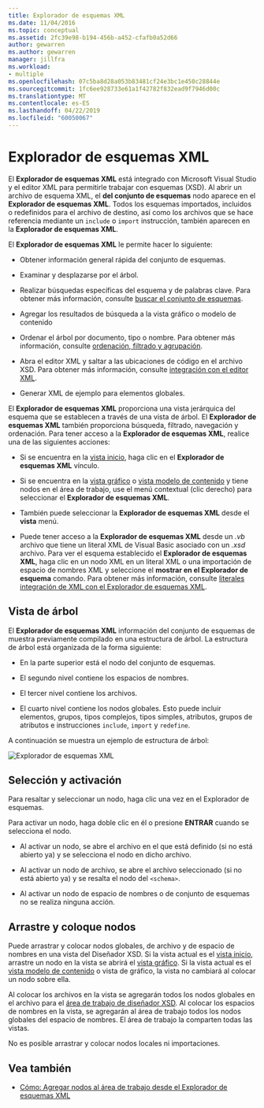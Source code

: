 ```yaml
---
title: Explorador de esquemas XML
ms.date: 11/04/2016
ms.topic: conceptual
ms.assetid: 2fc39e98-b194-456b-a452-cfafb0a52d66
author: gewarren
ms.author: gewarren
manager: jillfra
ms.workload:
- multiple
ms.openlocfilehash: 07c5ba8d28a053b83481cf24e3bc1e450c28844e
ms.sourcegitcommit: 1fc6ee928733e61a1f42782f832ead9f7946d00c
ms.translationtype: MT
ms.contentlocale: es-ES
ms.lasthandoff: 04/22/2019
ms.locfileid: "60050067"
---
```

# <a name="xml-schema-explorer"></a>Explorador de esquemas XML

El **Explorador de esquemas XML** está integrado con Microsoft Visual Studio y el editor XML para permitirle trabajar con esquemas (XSD). Al abrir un archivo de esquema XML, el **del conjunto de esquemas** nodo aparece en el **Explorador de esquemas XML**. Todos los esquemas importados, incluidos o redefinidos para el archivo de destino, así como los archivos que se hace referencia mediante un `include` o `import` instrucción, también aparecen en la **Explorador de esquemas XML**.

 El **Explorador de esquemas XML** le permite hacer lo siguiente:

- Obtener información general rápida del conjunto de esquemas.

- Examinar y desplazarse por el árbol.

- Realizar búsquedas específicas del esquema y de palabras clave. Para obtener más información, consulte [buscar el conjunto de esquemas](../xml-tools/searching-the-schema-set.md).

- Agregar los resultados de búsqueda a la vista gráfico o modelo de contenido

- Ordenar el árbol por documento, tipo o nombre. Para obtener más información, consulte [ordenación, filtrado y agrupación](../xml-tools/sorting-filtering-and-grouping-xml-schema-explorer.md).

- Abra el editor XML y saltar a las ubicaciones de código en el archivo XSD. Para obtener más información, consulte [integración con el editor XML](../xml-tools/integration-with-xml-editor.md).

- Generar XML de ejemplo para elementos globales.

El **Explorador de esquemas XML** proporciona una vista jerárquica del esquema que se establecen a través de una vista de árbol. El **Explorador de esquemas XML** también proporciona búsqueda, filtrado, navegación y ordenación. Para tener acceso a la **Explorador de esquemas XML**, realice una de las siguientes acciones:

- Si se encuentra en la [vista inicio](../xml-tools/start-view.md), haga clic en el **Explorador de esquemas XML** vínculo.

- Si se encuentra en la [vista gráfico](../xml-tools/graph-view.md) o [vista modelo de contenido](../xml-tools/content-model-view.md) y tiene nodos en el área de trabajo, use el menú contextual (clic derecho) para seleccionar el **Explorador de esquemas XML**.

- También puede seleccionar la **Explorador de esquemas XML** desde el **vista** menú.

- Puede tener acceso a la **Explorador de esquemas XML** desde un *.vb* archivo que tiene un literal XML de Visual Basic asociado con un *.xsd* archivo. Para ver el esquema establecido el **Explorador de esquemas XML**, haga clic en un nodo XML en un literal XML o una importación de espacio de nombres XML y seleccione el **mostrar en el Explorador de esquema** comando. Para obtener más información, consulte [literales integración de XML con el Explorador de esquemas XML](../xml-tools/integration-of-xml-literals-with-xml-schema-explorer.md).

## <a name="tree-view"></a>Vista de árbol
 El **Explorador de esquemas XML** información del conjunto de esquemas de muestra previamente compilado en una estructura de árbol. La estructura de árbol está organizada de la forma siguiente:

- En la parte superior está el nodo del conjunto de esquemas.

- El segundo nivel contiene los espacios de nombres.

- El tercer nivel contiene los archivos.

- El cuarto nivel contiene los nodos globales. Esto puede incluir elementos, grupos, tipos complejos, tipos simples, atributos, grupos de atributos e instrucciones `include`, `import` y `redefine`.

A continuación se muestra un ejemplo de estructura de árbol:

![Explorador de esquemas XML](../xml-tools/media/xmlschemaexplorer.gif)

## <a name="selection-and-activation"></a>Selección y activación
 Para resaltar y seleccionar un nodo, haga clic una vez en el Explorador de esquemas.

 Para activar un nodo, haga doble clic en él o presione **ENTRAR** cuando se selecciona el nodo.

- Al activar un nodo, se abre el archivo en el que está definido (si no está abierto ya) y se selecciona el nodo en dicho archivo.

- Al activar un nodo de archivo, se abre el archivo seleccionado (si no está abierto ya) y se resalta el nodo del `<schema>`.

- Al activar un nodo de espacio de nombres o de conjunto de esquemas no se realiza ninguna acción.

## <a name="drag-and-drop-nodes"></a>Arrastre y coloque nodos
 Puede arrastrar y colocar nodos globales, de archivo y de espacio de nombres en una vista del Diseñador XSD. Si la vista actual es el [vista inicio](../xml-tools/start-view.md), arrastre un nodo en la vista se abrirá el [vista gráfico](../xml-tools/graph-view.md). Si la vista actual es el [vista modelo de contenido](../xml-tools/content-model-view.md) o vista de gráfico, la vista no cambiará al colocar un nodo sobre ella.

 Al colocar los archivos en la vista se agregarán todos los nodos globales en el archivo para el [área de trabajo de diseñador XSD](../xml-tools/xml-schema-designer-workspace.md). Al colocar los espacios de nombres en la vista, se agregarán al área de trabajo todos los nodos globales del espacio de nombres. El área de trabajo la comparten todas las vistas.

 No es posible arrastrar y colocar nodos locales ni importaciones.

## <a name="see-also"></a>Vea también

- [Cómo: Agregar nodos al área de trabajo desde el Explorador de esquemas XML](../xml-tools/how-to-add-nodes-to-the-workspace-from-the-xml-schema-explorer.md)